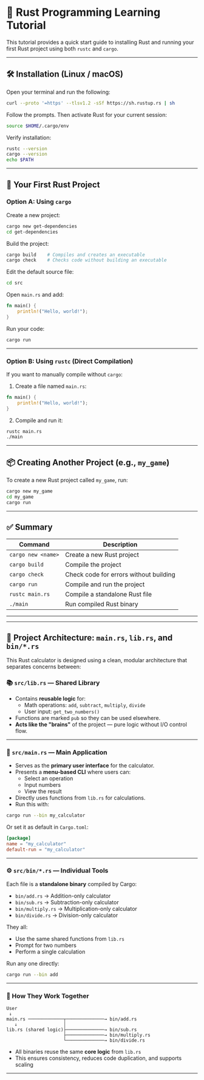 # 🦀 Rust Programming Learning Tutorial

This tutorial provides a quick start guide to installing Rust and running your first Rust project using both `rustc` and `cargo`.

---

## 🛠️ Installation (Linux / macOS)

Open your terminal and run the following:

```bash
curl --proto '=https' --tlsv1.2 -sSf https://sh.rustup.rs | sh
```

Follow the prompts. Then activate Rust for your current session:

```bash
source $HOME/.cargo/env
```

Verify installation:

```bash
rustc --version
cargo --version
echo $PATH
```

---

## 🚀 Your First Rust Project

### Option A: Using `cargo`

Create a new project:

```bash
cargo new get-dependencies
cd get-dependencies
```

Build the project:

```bash
cargo build    # Compiles and creates an executable
cargo check    # Checks code without building an executable
```

Edit the default source file:

```bash
cd src
```

Open `main.rs` and add:

```rust
fn main() {
    println!("Hello, world!");
}
```

Run your code:

```bash
cargo run
```

---

### Option B: Using `rustc` (Direct Compilation)

If you want to manually compile without `cargo`:

1. Create a file named `main.rs`:

```rust
fn main() {
    println!("Hello, world!");
}
```

2. Compile and run it:

```bash
rustc main.rs
./main
```

---

## 📦 Creating Another Project (e.g., `my_game`)

To create a new Rust project called `my_game`, run:

```bash
cargo new my_game
cd my_game
cargo run
```

---

## ✅ Summary

| Command             | Description                                |
|---------------------|--------------------------------------------|
| `cargo new <name>`  | Create a new Rust project                  |
| `cargo build`       | Compile the project                        |
| `cargo check`       | Check code for errors without building     |
| `cargo run`         | Compile and run the project                |
| `rustc main.rs`     | Compile a standalone Rust file             |
| `./main`            | Run compiled Rust binary                   |

---

---

## 🧠 Project Architecture: `main.rs`, `lib.rs`, and `bin/*.rs`

This Rust calculator is designed using a clean, modular architecture that separates concerns between:

### 📚 `src/lib.rs` — Shared Library
- Contains **reusable logic** for:
  - Math operations: `add`, `subtract`, `multiply`, `divide`
  - User input: `get_two_numbers()`
- Functions are marked `pub` so they can be used elsewhere.
- **Acts like the "brains"** of the project — pure logic without I/O control flow.

---

### 🧾 `src/main.rs` — Main Application
- Serves as the **primary user interface** for the calculator.
- Presents a **menu-based CLI** where users can:
  - Select an operation
  - Input numbers
  - View the result
- Directly uses functions from `lib.rs` for calculations.
- Run this with:

```bash
cargo run --bin my_calculator
```

Or set it as default in `Cargo.toml`:

```toml
[package]
name = "my_calculator"
default-run = "my_calculator"
```

---

### ⚙️ `src/bin/*.rs` — Individual Tools
Each file is a **standalone binary** compiled by Cargo:

- `bin/add.rs` → Addition-only calculator
- `bin/sub.rs` → Subtraction-only calculator
- `bin/multiply.rs` → Multiplication-only calculator
- `bin/divide.rs` → Division-only calculator

They all:
- Use the same shared functions from `lib.rs`
- Prompt for two numbers
- Perform a single calculation

Run any one directly:

```bash
cargo run --bin add
```

---

### 🔁 How They Work Together

```
User
 ↓
main.rs ─────────────┬──────────────→ bin/add.rs
   ↓                 │
lib.rs (shared logic)├──────────────→ bin/sub.rs
                     ├──────────────→ bin/multiply.rs
                     └──────────────→ bin/divide.rs
```

- All binaries reuse the same **core logic** from `lib.rs`
- This ensures consistency, reduces code duplication, and supports scaling

---
